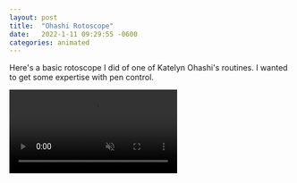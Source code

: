 ```yaml
---
layout: post
title:  "Ohashi Rotoscope"
date:   2022-1-11 09:29:55 -0600
categories: animated
---
```



Here's a basic rotoscope I did of one of Katelyn Ohashi's routines. I wanted to get some expertise with pen control. 


<video muted autoplay controls loop>
    <source src="/assets/images/ohashi.MP4" type="video/mp4">
</video>



